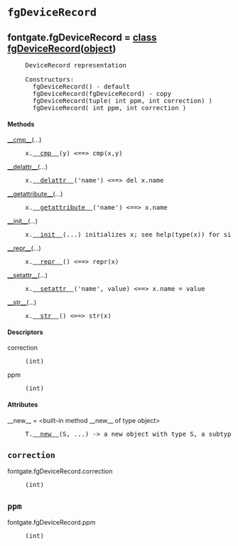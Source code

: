 

<a name="fontgate.fgDeviceRecord"></a>

# `fgDeviceRecord`


<dt class="class"><h2><span class="class-name">fontgate.fgDeviceRecord</span> = <a name="fontgate.fgDeviceRecord" href="#fontgate.fgDeviceRecord">class fgDeviceRecord</a>(<a href="./__builtin__.html#object">object</a>)</h2></dt><dd class="class"><dd>


<pre class="doc" markdown="0">DeviceRecord representation

Constructors:
  fgDeviceRecord() - default
  fgDeviceRecord(fgDeviceRecord) - copy
  fgDeviceRecord(tuple( int ppm, int correction) )
  fgDeviceRecord( int ppm, int correction )</pre>


</dd><h4 class="head-methods">Methods </h4><dl class="function"><dt><a name="fgDeviceRecord-__cmp__" href="#fgDeviceRecord-__cmp__"><span class="function-name">__cmp__</span></a><span class="argspec">(...)</span></dt><dd>

<pre class="doc" markdown="0">x.<a href="#fontgate.fgDeviceRecord-__cmp__">__cmp__</a>(y) <==> cmp(x,y)</pre>

</dd></dl>
<dl class="function"><dt><a name="fgDeviceRecord-__delattr__" href="#fgDeviceRecord-__delattr__"><span class="function-name">__delattr__</span></a><span class="argspec">(...)</span></dt><dd>

<pre class="doc" markdown="0">x.<a href="#fontgate.fgDeviceRecord-__delattr__">__delattr__</a>('name') <==> del x.name</pre>

</dd></dl>
<dl class="function"><dt><a name="fgDeviceRecord-__getattribute__" href="#fgDeviceRecord-__getattribute__"><span class="function-name">__getattribute__</span></a><span class="argspec">(...)</span></dt><dd>

<pre class="doc" markdown="0">x.<a href="#fontgate.fgDeviceRecord-__getattribute__">__getattribute__</a>('name') <==> x.name</pre>

</dd></dl>
<dl class="function"><dt><a name="fgDeviceRecord-__init__" href="#fgDeviceRecord-__init__"><span class="function-name">__init__</span></a><span class="argspec">(...)</span></dt><dd>

<pre class="doc" markdown="0">x.<a href="#fontgate.fgDeviceRecord-__init__">__init__</a>(...) initializes x; see help(type(x)) for signature</pre>

</dd></dl>
<dl class="function"><dt><a name="fgDeviceRecord-__repr__" href="#fgDeviceRecord-__repr__"><span class="function-name">__repr__</span></a><span class="argspec">(...)</span></dt><dd>

<pre class="doc" markdown="0">x.<a href="#fontgate.fgDeviceRecord-__repr__">__repr__</a>() <==> repr(x)</pre>

</dd></dl>
<dl class="function"><dt><a name="fgDeviceRecord-__setattr__" href="#fgDeviceRecord-__setattr__"><span class="function-name">__setattr__</span></a><span class="argspec">(...)</span></dt><dd>

<pre class="doc" markdown="0">x.<a href="#fontgate.fgDeviceRecord-__setattr__">__setattr__</a>('name', value) <==> x.name = value</pre>

</dd></dl>
<dl class="function"><dt><a name="fgDeviceRecord-__str__" href="#fgDeviceRecord-__str__"><span class="function-name">__str__</span></a><span class="argspec">(...)</span></dt><dd>

<pre class="doc" markdown="0">x.<a href="#fontgate.fgDeviceRecord-__str__">__str__</a>() <==> str(x)</pre>

</dd></dl>

  <h4 class="head-desc">Descriptors </h4><dl class="descriptor"><dt>correction</dt>
<dd>

<pre class="doc" markdown="0">(int)</pre>

</dd>
</dl>
<dl class="descriptor"><dt>ppm</dt>
<dd>

<pre class="doc" markdown="0">(int)</pre>

</dd>
</dl>

  <h4 class="head-attrs">Attributes </h4><dl><dt><span class="other-name">__new__</span> = &lt;built-in method __new__ of type object&gt;<dd>

<pre class="doc" markdown="0">T.<a href="#fontgate.fgDeviceRecord-__new__">__new__</a>(S, ...) -> a new object with type S, a subtype of T</pre>

</dd></dl>
</dd>


<a name="fontgate.fgDeviceRecord.correction"></a>

## `correction`


<dl class="descriptor"><dt>fontgate.fgDeviceRecord.correction</dt>
<dd>

<pre class="doc" markdown="0">(int)</pre>

</dd>
</dl>



<a name="fontgate.fgDeviceRecord.ppm"></a>

## `ppm`


<dl class="descriptor"><dt>fontgate.fgDeviceRecord.ppm</dt>
<dd>

<pre class="doc" markdown="0">(int)</pre>

</dd>
</dl>

